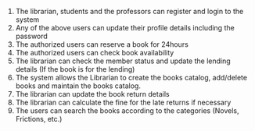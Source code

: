 1. The librarian, students and the professors can register and login to the system
2. Any of the above users can update their profile details including the password
3. The authorized users can reserve a book for 24hours
4. The authorized users can check book availability
5. The librarian can check the member status and update the lending details (If the book is for the lending)
6. The system allows the Librarian to create the books catalog, add/delete books and maintain the books catalog.
7. The librarian can update the book return details
8. The librarian can calculate the fine for the late returns if necessary
9. The users can search the books according to the categories (Novels, Frictions, etc.)
